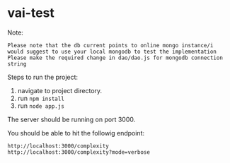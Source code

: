 # vai-test

Note:
```
Please note that the db current points to online mongo instance/i would suggest to use your local mongodb to test the implementation
Please make the required change in dao/dao.js for mongodb connection string
```

Steps to run the project:
1. navigate to project directory.
2. run `npm install`
3. run `node app.js`

The server should be running on port 3000.

You should be able to hit the followig endpoint:
```
http://localhost:3000/complexity
http://localhost:3000/complexity?mode=verbose
```
